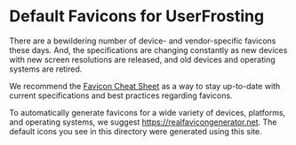 # Default Favicons for UserFrosting

There are a bewildering number of device- and vendor-specific favicons these days. And, the specifications are changing constantly as new devices with new screen resolutions are released, and old devices and operating systems are retired.

We recommend the [Favicon Cheat Sheet](https://github.com/audreyr/favicon-cheat-sheet) as a way to stay up-to-date with current specifications and best practices regarding favicons.

To automatically generate favicons for a wide variety of devices, platforms, and operating systems, we suggest https://realfavicongenerator.net. The default icons you see in this directory were generated using this site.
